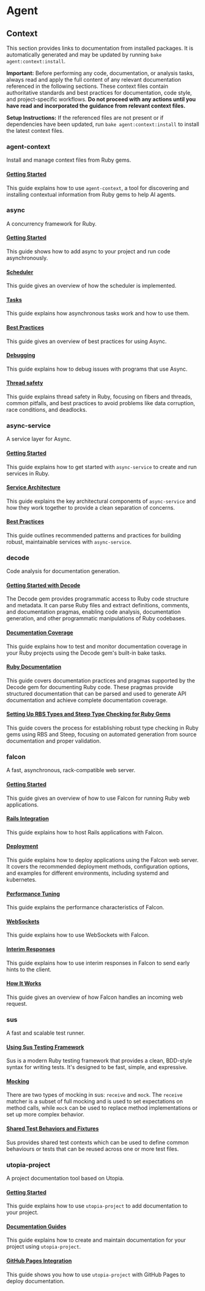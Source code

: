 # Agent

## Context

This section provides links to documentation from installed packages. It is automatically generated and may be updated by running `bake agent:context:install`.

**Important:** Before performing any code, documentation, or analysis tasks, always read and apply the full content of any relevant documentation referenced in the following sections. These context files contain authoritative standards and best practices for documentation, code style, and project-specific workflows. **Do not proceed with any actions until you have read and incorporated the guidance from relevant context files.**

**Setup Instructions:** If the referenced files are not present or if dependencies have been updated, run `bake agent:context:install` to install the latest context files.

### agent-context

Install and manage context files from Ruby gems.

#### [Getting Started](.context/agent-context/getting-started.md)

This guide explains how to use `agent-context`, a tool for discovering and installing contextual information from Ruby gems to help AI agents.

### async

A concurrency framework for Ruby.

#### [Getting Started](.context/async/getting-started.md)

This guide shows how to add async to your project and run code asynchronously.

#### [Scheduler](.context/async/scheduler.md)

This guide gives an overview of how the scheduler is implemented.

#### [Tasks](.context/async/tasks.md)

This guide explains how asynchronous tasks work and how to use them.

#### [Best Practices](.context/async/best-practices.md)

This guide gives an overview of best practices for using Async.

#### [Debugging](.context/async/debugging.md)

This guide explains how to debug issues with programs that use Async.

#### [Thread safety](.context/async/thread-safety.md)

This guide explains thread safety in Ruby, focusing on fibers and threads, common pitfalls, and best practices to avoid problems like data corruption, race conditions, and deadlocks.

### async-service

A service layer for Async.

#### [Getting Started](.context/async-service/getting-started.md)

This guide explains how to get started with `async-service` to create and run services in Ruby.

#### [Service Architecture](.context/async-service/service-architecture.md)

This guide explains the key architectural components of `async-service` and how they work together to provide a clean separation of concerns.

#### [Best Practices](.context/async-service/best-practices.md)

This guide outlines recommended patterns and practices for building robust, maintainable services with `async-service`.

### decode

Code analysis for documentation generation.

#### [Getting Started with Decode](.context/decode/getting-started.md)

The Decode gem provides programmatic access to Ruby code structure and metadata. It can parse Ruby files and extract definitions, comments, and documentation pragmas, enabling code analysis, documentation generation, and other programmatic manipulations of Ruby codebases.

#### [Documentation Coverage](.context/decode/coverage.md)

This guide explains how to test and monitor documentation coverage in your Ruby projects using the Decode gem's built-in bake tasks.

#### [Ruby Documentation](.context/decode/ruby-documentation.md)

This guide covers documentation practices and pragmas supported by the Decode gem for documenting Ruby code. These pragmas provide structured documentation that can be parsed and used to generate API documentation and achieve complete documentation coverage.

#### [Setting Up RBS Types and Steep Type Checking for Ruby Gems](.context/decode/types.md)

This guide covers the process for establishing robust type checking in Ruby gems using RBS and Steep, focusing on automated generation from source documentation and proper validation.

### falcon

A fast, asynchronous, rack-compatible web server.

#### [Getting Started](.context/falcon/getting-started.md)

This guide gives an overview of how to use Falcon for running Ruby web applications.

#### [Rails Integration](.context/falcon/rails-integration.md)

This guide explains how to host Rails applications with Falcon.

#### [Deployment](.context/falcon/deployment.md)

This guide explains how to deploy applications using the Falcon web server. It covers the recommended deployment methods, configuration options, and examples for different environments, including systemd and kubernetes.

#### [Performance Tuning](.context/falcon/performance-tuning.md)

This guide explains the performance characteristics of Falcon.

#### [WebSockets](.context/falcon/websockets.md)

This guide explains how to use WebSockets with Falcon.

#### [Interim Responses](.context/falcon/interim-responses.md)

This guide explains how to use interim responses in Falcon to send early hints to the client.

#### [How It Works](.context/falcon/how-it-works.md)

This guide gives an overview of how Falcon handles an incoming web request.

### sus

A fast and scalable test runner.

#### [Using Sus Testing Framework](.context/sus/usage.md)

Sus is a modern Ruby testing framework that provides a clean, BDD-style syntax for writing tests. It's designed to be fast, simple, and expressive.

#### [Mocking](.context/sus/mocking.md)

There are two types of mocking in sus: `receive` and `mock`. The `receive` matcher is a subset of full mocking and is used to set expectations on method calls, while `mock` can be used to replace method implementations or set up more complex behavior.

#### [Shared Test Behaviors and Fixtures](.context/sus/shared.md)

Sus provides shared test contexts which can be used to define common behaviours or tests that can be reused across one or more test files.

### utopia-project

A project documentation tool based on Utopia.

#### [Getting Started](.context/utopia-project/getting-started.md)

This guide explains how to use `utopia-project` to add documentation to your project.

#### [Documentation Guides](.context/utopia-project/documentation-guidelines.md)

This guide explains how to create and maintain documentation for your project using `utopia-project`.

#### [GitHub Pages Integration](.context/utopia-project/github-pages-integration.md)

This guide shows you how to use `utopia-project` with GitHub Pages to deploy documentation.
